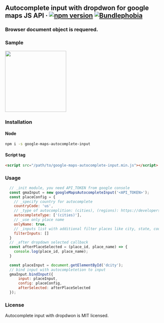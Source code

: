 ## Autocomplete input with dropdwon for google maps JS API  &middot; [![npm version](https://img.shields.io/npm/v/google-maps-autocomplete-input.svg?style=flat)](https://www.npmjs.com/package/google-maps-autocomplete-input) [![Bundlephobia](https://badgen.net/bundlephobia/minzip/google-maps-autocomplete-input)](https://bundlephobia.com/result?p=google-maps-autocomplete-input)

### Browser document object is requered.

### Sample
<img src="https://raw.githubusercontent.com/rgbutov/google-maps-autocomplete-input/master/sample/sample.png" height="200">

### Installation
#### Node
```bash
npm i -s google-maps-autocomplete-input 
```
#### Script tag
```html
<script src="/path/to/google-maps-autocomplete-input.min.js"></script>
```

### Usage
```js
  // _init module, you need API_TOKEN from google console
  const gmaInput = new googleMapsAutocompleteInput('<API_TOKEN>');
  const placeConfig = {
    // _specify country for autocomplete
    countryCode: 'us',
    // _type of autocomplition: (cities), (regions): https://developers.google.com/maps/documentation/javascript/places-autocomplete
    autocompleteType: ['(cities)'],
    // _use only place name
    onlyName: true,
    // _inputs list with additional filter places like city, state, country
    filterInputs: []
  } 
  // _after dropdown selected callback
  const afterPlaceSelected = (place_id, place_name) => {
    console.log(place_id, place_name);
  }
  
  const placeInput = document.getElementById('dcity');
  // bind input with autocompletetion to input
  gmaInput.bindInput({
      input: placeInput, 
      config: placeConfig,
      afterSelected: afterPlaceSelected
  });
```

### License
Autocomplete input with dropdwon is MIT licensed.